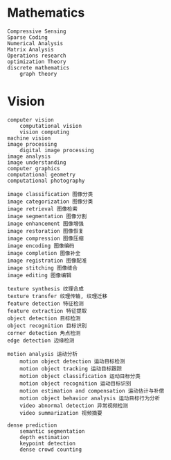 # Mathematics
    Compressive Sensing
    Sparse Coding
    Numerical Analysis
    Matrix Analysis
    Operations research
    optimization Theory
    discrete mathematics
        graph theory

# Vision
    computer vision
        computational vision
        vision computing
    machine vision
    image processing
        digital image processing
    image analysis
    image understanding
    computer graphics
    computational geometry
    computational photography

    image classification 图像分类
    image categorization 图像分类
    image retrieval 图像检索
    image segmentation 图像分割
    image enhancement 图像增强
    image restoration 图像恢复
    image compression 图像压缩
    image encoding 图像编码
    image completion 图像补全
    image registration 图像配准
    image stitching 图像缝合
    image editing 图像编辑
    
    texture synthesis 纹理合成
    texture transfer 纹理传输, 纹理迁移
    feature detection 特征检测
    feature extraction 特征提取
    object detection 目标检测
    object recognition 目标识别
    corner detection 角点检测
    edge detection 边缘检测

    motion analysis 运动分析
        motion object detection 运动目标检测
        motion object tracking 运动目标跟踪
        motion object classification 运动目标分类
        motion object recognition 运动目标识别
        motion estimation and compensation 运动估计与补偿
        motion object behavior analysis 运动目标行为分析
        video abnormal detection 异常视频检测
        video summarization 视频摘要

    dense prediction
        semantic segmentation
        depth estimation
        keypoint detection
        dense crowd counting
        

